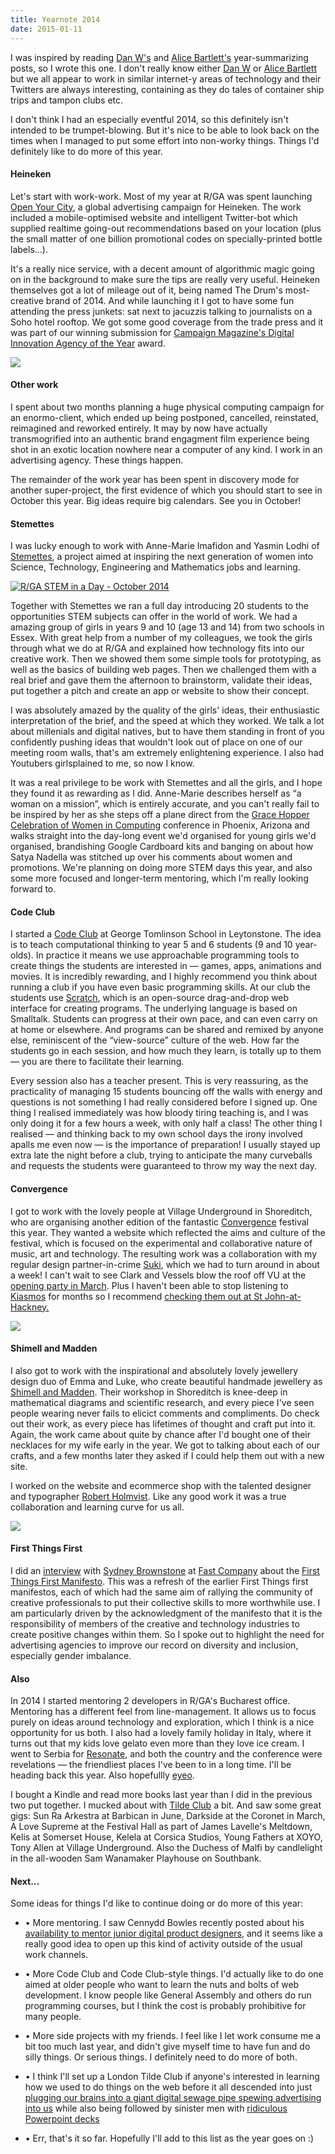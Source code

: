 ```yaml
---
title: Yearnote 2014
date: 2015-01-11
---
```


<p>I was inspired by reading <a href="http://www.iamdanw.com/wrote/yearnote-2014/">Dan W's</a> and <a href="http://alicebartlett.co.uk/blog/yearnotes-2014">Alice Bartlett's</a> year-summarizing posts, so I wrote this one. I don't really know either <a href="https://twitter.com/iamdanw">Dan W</a> or <a href="https://twitter.com/alicebartlett">Alice Bartlett</a> but we all appear to work in similar internet-y areas of technology and their Twitters are always interesting, containing as they do tales of container ship trips and tampon clubs etc.

<p>I don't think I had an especially eventful 2014, so this definitely isn't intended to be trumpet-blowing. But it's nice to be able to look back on the times when I managed to put some effort into non-worky things. Things I'd definitely like to do more of this year.</p>

<h4>Heineken</h4>
<p>Let's start with work-work. Most of my year at R/GA was spent launching <a href="http://openyourcity.heineken.com/">Open Your City</a>, a global advertising campaign for Heineken. The work included a mobile-optimised website and intelligent Twitter-bot which supplied realtime going-out recommendations based on your location (plus the small matter of one billion promotional codes on specially-printed bottle labels...).</p>
<p>It's a really nice service, with a decent amount of algorithmic magic going on in the background to make sure the tips are really very useful. Heineken themselves got a lot of mileage out of it, being named The Drum's most-creative brand of 2014. And while launching it I got to have some fun attending the press junkets: sat next to jacuzzis talking to journalists on a Soho hotel rooftop. We got some good coverage from the trade press and it was part of our winning submission for <a href="http://www.campaignlive.co.uk/news/1326025/">Campaign Magazine's Digital Innovation Agency of the Year</a> award.</p>
<a href="http://openyourcity.heineken.com/"><p><img src="/images/taxi.jpg" /></p></a>

<h4>Other work</h4>
<p>I spent about two months planning a huge physical computing campaign for an enormo-client, which ended up being postponed, cancelled, reinstated, reimagined and reworked entirely. It may by now have actually transmogrified into an authentic brand engagment film experience being shot in an exotic location nowhere near a computer of any kind. I work in an advertising agency. These things happen.</p>

<p>The remainder of the work year has been spent in discovery mode for another super-project, the first evidence of which you should start to see in October this year. Big ideas require big calendars. See you in October!</p>

<h4>Stemettes</h4>
<p>I was lucky enough to work with Anne-Marie Imafidon and Yasmin Lodhi of <a href="http://www.stemettes.org/">Stemettes</a>, a project aimed at inspiring the next generation of women into Science, Technology, Engineering and Mathematics jobs and learning.</p>

<a href="https://www.flickr.com/photos/105637677@N06/15682349149" title="R/GA STEM in a Day - October 2014 by Stemettes HQ, on Flickr"><img src="https://farm9.staticflickr.com/8626/15682349149_dfb3b10f23_c.jpg" alt="R/GA STEM in a Day - October 2014"></a>

<p>Together with Stemettes we ran a full day introducing 20 students to the opportunities STEM subjects can offer in the world of work. We had a amazing group of girls in years 9 and 10 (age 13 and 14) from two schools in Essex. With great help from a number of my colleagues, we took the girls through what we do at R/GA and explained how technology fits into our creative work. Then we showed them some simple tools for prototyping, as well as the basics of building web pages. Then we challenged them with a real brief and gave them the afternoon to brainstorm, validate their ideas, put together a pitch and create an app or website to show their concept.</p>

<p>I was absolutely amazed by the quality of the girls' ideas, their enthusiastic interpretation of the brief, and the speed at which they worked. We talk a lot about millenials and digital natives, but to have them standing in front of you confidently pushing ideas that wouldn't look out of place on one of our meeting room walls, that's am extremely enlightening experience. I also had Youtubers girlsplained to me, so now I know.</p>

<p>It was a real privilege to be work with Stemettes and all the girls, and I hope they found it as rewarding as I did. Anne-Marie describes herself as “a woman on a mission”, which is entirely accurate, and you can't really fail to be inspired by her as she steps off a plane direct from the <a href="http://gracehopper.org/">Grace Hopper Celebration of Women in Computing</a> conference in Phoenix, Arizona and walks straight into the day-long event we'd organised for young girls we'd organised, brandishing Google Cardboard kits and banging on about how Satya Nadella was stitched up over his comments about women and promotions. We're planning on doing more STEM days this year, and also some more focused and longer-term mentoring, which I'm really looking forward to.</p>

<h4>Code Club</h4>
<p>I started a <a href="https://www.codeclub.org.uk/">Code Club</a> at George Tomlinson School in Leytonstone. The idea is to teach computational thinking to year 5 and 6 students (9 and 10 year-olds). In practice it means we use approachable programming tools to create things the students are interested in — games, apps, animations and movies. It is incredibly rewarding, and I highly recommend you think about running a club if you have even basic programming skills. At our club the students use <a href="http://scratch.mit.edu/">Scratch</a>, which is an open-source drag-and-drop web interface for creating programs. The underlying language is based on Smalltalk. Students can progress at their own pace, and can even carry on at home or elsewhere. And programs can be shared and remixed by anyone else, reminiscent of the “view-source” culture of the web. How far the students go in each session, and how much they learn, is totally up to them — you are there to facilitate their learning.</p>

<p>Every session also has a teacher present. This is very reassuring, as the practicality of managing 15 students bouncing off the walls with energy and questions is not something I had really considered before I signed up. One thing I realised immediately was how bloody tiring teaching is, and I was only doing it for a few hours a week, with only half a class! The other thing I realised — and thinking back to my own school days the irony involved apalls me even now — is the importance of preparation! I usually stayed up extra late the night before a club, trying to anticipate the many curveballs and requests the students were guaranteed to throw my way the next day.</p>

<h4>Convergence</h4>
<p>I got to work with the lovely people at Village Underground in Shoreditch, who are organising another edition of the fantastic <a href="http://convergence-london.com">Convergence</a> festival this year. They wanted a website which reflected the aims and culture of the festival, which is focused on the experimental and collaborative nature of music, art and technology. The resulting work was a collaboration with my regular design partner-in-crime <a href="http://www.s-u-k-i.com">Suki</a>, which we had to turn around in about a week! I can't wait to see Clark and Vessels blow the roof off VU at the <a href="http://convergence-london.com/events/opening-party-clark-vessels">opening party in March</a>. Plus I haven't been able to stop listening to <a href="http://open.spotify.com/album/5M7H7J3LJfIk9zqcDJVi6T">Kiasmos</a> for months so I recommend <a href="http://convergence-london.com/events/kiasmos">checking them out at St John-at-Hackney.</a></p>
<p><a href="http://convergence-london.com"><img src="/images/convergence.jpg" /></a></p>

<h4>Shimell and Madden</h4>
<p>I also got to work with the inspirational and absolutely lovely jewellery design duo of Emma and Luke, who create beautiful handmade jewellery as <a href="http://shimellandmadden.com">Shimell and Madden</a>. Their workshop in Shoreditch is knee-deep in mathematical diagrams and scientific research, and every piece I've seen people wearing never fails to elicict comments and compliments. Do check out their work, as every piece has lifetimes of thought and craft put into it. Again, the work came about quite by chance after I'd bought one of their necklaces for my wife early in the year. We got to talking about each of our crafts, and a few months later they asked if I could help them out with a new site.</p>

<p>I worked on the website and ecommerce shop with the talented designer and typographer <a href="http://holmkvist.co.uk">Robert Holmvist</a>. Like any good work it was a true collaboration and learning curve for us all.</p>
<p><a href="http://shimellandmadden.com"><img src="/images/sm.jpg" /></a></p>

<h4>First Things First</h4>
<p>I did an <a href="http://www.fastcoexist.com/3027510/the-first-things-first-manifesto-pledges-the-tech-industry-to-create-meaningful-work">interview</a> with <a href="https://twitter.com/sydbrownstone">Sydney Brownstone</a> at <a href="http://www.fastcoexist.com">Fast Company</a> about the <a href="http://firstthingsfirst2014.org">First Things First Manifesto</a>. This was a refresh of the earlier First Things first manifestos, each of which had the same aim of rallying the community of creative professionals to put their collective skills to more worthwhile use. I am particularly driven by the acknowledgment of the manifesto that it is the responsibility of members of the creative and technology industries to create positive changes within them. So I spoke out to highlight the need for advertising agencies to improve our record on diversity and inclusion, especially gender imbalance.</p>

<h4>Also</h4>
<p>In 2014 I started mentoring 2 developers in R/GA's Bucharest office. Mentoring has a different feel from line-management. It allows us to focus purely on ideas around technology and exploration, which I think is a nice opportunity for us both. I also had a lovely family holiday in Italy, where it turns out that my kids love gelato even more than they love ice cream. I went to Serbia for <a href="http://resonate.io/2015/">Resonate</a>, and both the country and the conference were revelations — the friendliest places I've been to in a long time. I'll be heading back this year. Also hopefullly <a href="http://eyeofestival.com">eyeo</a>.</p>

<p>I bought a Kindle and read more books last year than I did in the previous two put together. I mucked about with <a href="http://tilde.club/~paulcarvill/">Tilde Club</a> a bit. And saw some great gigs: Sun Ra Arkestra at Barbican in June, Darkside at the Coronet in March, A Love Supreme at the Festival Hall as part of James Lavelle's Meltdown, Kelis at Somerset House, Kelela at Corsica Studios, Young Fathers at XOYO, Tony Allen at Village Underground. Also the Duchess of Malfi by candlelight in the all-wooden Sam Wanamaker Playhouse on Southbank.</p>

<h4>Next...</h4>
<p>Some ideas for things I'd like to continue doing or do more of this year:</p>
<ul>
	<li><p>• More mentoring. I saw Cennydd Bowles recently posted about his <a href="https://twitter.com/Cennydd/status/552460224997916672">availability to mentor junior digital product designers</a>, and it seems like a really good idea to open up this kind of activity outside of the usual work channels.</p></li>
	<li><p>• More Code Club and Code Club-style things. I'd actually like to do one aimed at older people who want to learn the nuts and bolts of web development. I know people like General Assembly and others do run programming courses, but I think the cost is probably prohibitive for many people.</p></li>
	<li><p>• More side projects with my friends. I feel like I let work consume me a bit too much last year, and didn't give myself time to have fun and do silly things. Or serious things. I definitely need to do more of both.</p></li>
	<li><p>• I think I'll set up a London Tilde Club if anyone's interested in learning how we used to do things on the web before it all descended into just <a href="http://www.emarketer.com/Article/Digital-Ad-Spending-Worldwide-Hit-3613753-Billion-2014/1010736">plugging our brains into a giant digital sewage pipe spewing advertising into us</a> while also being followed by sinister men with <a href="http://www.theguardian.com/world/interactive/2013/nov/01/prism-slides-nsa-document">ridiculous Powerpoint decks</a></p></li>
	<li><p>• Err, that's it so far. Hopefully I'll add to this list as the year goes on :)</p></li>
</ul>

